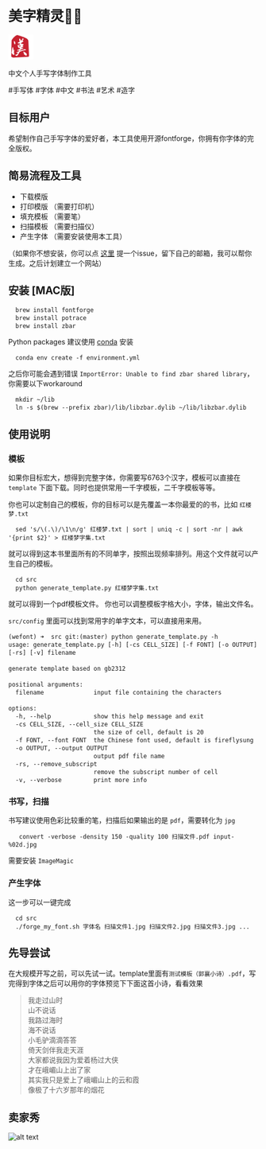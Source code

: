 # 美字精灵🧚‍♀️
<img src="logo.jpeg" alt="logo" width="50"/>

中文个人手写字体制作工具

\#手写体 \#字体 \#中文 \#书法 \#艺术 \#造字

## 目标用户
希望制作自己手写字体的爱好者，本工具使用开源fontforge，你拥有你字体的完全版权。

## 简易流程及工具
* 下载模版
* 打印模版 （需要打印机）
* 填充模板 （需要笔）
* 扫描模板 （需要扫描仪）
* 产生字体  （需要安装使用本工具）  

（如果你不想安装，你可以点 [这里](https://github.com/wenzhenl/wefont/issues/new) 提一个issue，留下自己的邮箱，我可以帮你生成。之后计划建立一个网站）

## 安装 [MAC版]

```
  brew install fontforge
  brew install potrace
  brew install zbar
```
  Python packages 建议使用 [conda](https://conda.io/projects/conda/en/latest/user-guide/install/index.html) 安装
```
  conda env create -f environment.yml
```
之后你可能会遇到错误 `ImportError: Unable to find zbar shared library`，你需要以下workaround
```
  mkdir ~/lib
  ln -s $(brew --prefix zbar)/lib/libzbar.dylib ~/lib/libzbar.dylib
```

## 使用说明
### 模板
如果你目标宏大，想得到完整字体，你需要写6763个汉字，模板可以直接在 `template` 下面下载。同时也提供常用一千字模板，二千字模板等等。

你也可以定制自己的模板，你的目标可以是先覆盖一本你最爱的的书，比如 `红楼梦.txt`
```
  sed 's/\(.\)/\1\n/g' 红楼梦.txt | sort | uniq -c | sort -nr | awk '{print $2}' > 红楼梦字集.txt
```

就可以得到这本书里面所有的不同单字，按照出现频率排列。用这个文件就可以产生自己的模板。
```
  cd src
  python generate_template.py 红楼梦字集.txt
```
就可以得到一个pdf模板文件。
你也可以调整模板字格大小，字体，输出文件名。

`src/config` 里面可以找到常用字的单字文本，可以直接用来用。

```
(wefont) ➜  src git:(master) python generate_template.py -h
usage: generate_template.py [-h] [-cs CELL_SIZE] [-f FONT] [-o OUTPUT] [-rs] [-v] filename

generate template based on gb2312

positional arguments:
  filename              input file containing the characters

options:
  -h, --help            show this help message and exit
  -cs CELL_SIZE, --cell_size CELL_SIZE
                        the size of cell, default is 20
  -f FONT, --font FONT  the Chinese font used, default is fireflysung
  -o OUTPUT, --output OUTPUT
                        output pdf file name
  -rs, --remove_subscript
                        remove the subscript number of cell
  -v, --verbose         print more info
```

### 书写，扫描
书写建议使用色彩比较重的笔，扫描后如果输出的是 `pdf`，需要转化为 `jpg`

```
   convert -verbose -density 150 -quality 100 扫描文件.pdf input-%02d.jpg
```
需要安装 `ImageMagic`

### 产生字体
这一步可以一键完成
```
  cd src
  ./forge_my_font.sh 字体名 扫描文件1.jpg 扫描文件2.jpg 扫描文件3.jpg ... 
```

## 先导尝试
在大规模开写之前，可以先试一试。template里面有`测试模板（郭襄小诗）.pdf`，写完得到字体之后可以用你的字体预览下下面这首小诗，看看效果

> 我走过山时   
> 山不说话  
> 我路过海时  
> 海不说话  
> 小毛驴滴滴答答  
> 倚天剑伴我走天涯  
> 大家都说我因为爱着杨过大侠  
> 才在峨嵋山上出了家  
> 其实我只是爱上了峨嵋山上的云和霞  
> 像极了十六岁那年的烟花  

## 卖家秀
![alt text](./show.jpg)
